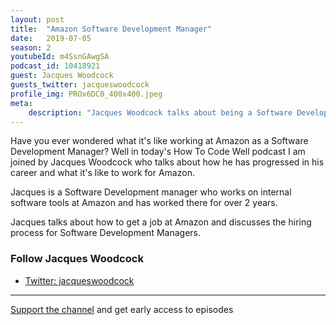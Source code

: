 ```yaml
---
layout: post
title:  "Amazon Software Development Manager"
date:   2019-07-05
season: 2
youtubeId: m4SsnGAwgSA
podcast_id: 10418921
guest: Jacques Woodcock
guests_twitter: jacqueswoodcock
profile_img: PROx6DC0_400x400.jpeg
meta:
    description: "Jacques Woodcock talks about being a Software Development Manager at Amazon on the How To Code Well Podcast"
---
```


Have you ever wondered what it's like working at Amazon as a Software Development Manager? Well in today's How To Code Well podcast I am joined by Jacques Woodcock who talks about how he has progressed in his career and what it's like to work for Amazon.

Jacques is a Software Development manager who works on internal software tools at Amazon and has worked there for over 2 years.

Jacques talks about how to get a job at Amazon and discusses the hiring process for Software Development Managers.

### Follow Jacques Woodcock
- [Twitter: jacqueswoodcock](https://twitter.com/jacqueswoodcock)

-------------------------------

[Support the channel](https://www.patreon.com/howToCodeWell) and get early access to episodes
